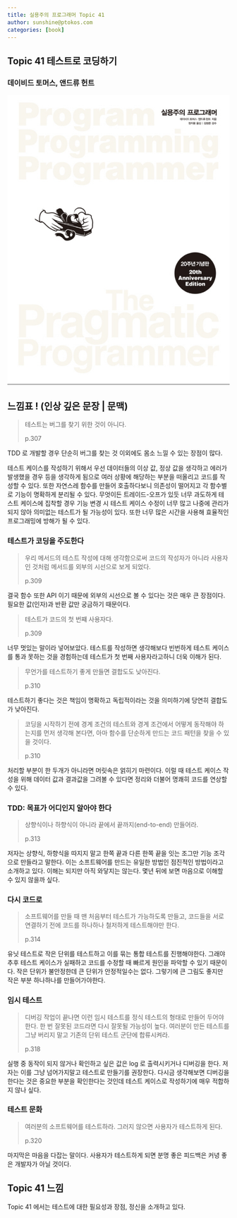 ```yaml
---
title: 실용주의 프로그래머 Topic 41
author: sunshine@ptokos.com
categories: [book]
---
```


## Topic 41 테스트로 코딩하기


### 데이비드 토머스, 앤드류 헌트
![Alt text](/assets/img/book/실용주의-프로그래머/cover.png)


## 느낌표 ! (인상 깊은 문장 | 문맥)
> 테스트는 버그를 찾기 위한 것이 아니다.
> 
> p.307

TDD 로 개발할 경우 단순히 버그를 찾는 것 이외에도 몸소 느낄 수 있는 장점이 많다.

테스트 케이스를 작성하기 위해서 우선 데이터들의 이상 값, 정상 값을 생각하고 에러가 발생했을 경우 등을 생각하게 됨으로 여러 상황에 해당하는 부분을 떠올리고 코드를 작성할 수 있다.
또한 자연스레 함수를 만들어 호출하다보니 의존성이 떨어지고 각 함수별로 기능이 명확하게 분리될 수 있다. 
무엇이든 트레이드-오프가 있듯 너무 과도하게 테스트 케이스에 집착할 경우 기능 변경 시 테스트 케이스 수정이 너무 많고 나중에 관리가 되지 않아 의미없는 테스트가 될 가능성이 있다.
또한 너무 많은 시간을 사용해 효율적인 프로그래밍에 방해가 될 수 있다.

### 테스트가 코딩을 주도한다
> 우리 메서드의 테스트 작성에 대해 생각함으로써 코드의 작성자가 아니라 사용자인 것처럼 메서드를 외부의 시선으로 보게 되었다.
> 
> p.309

결국 함수 또한 API 이기 때문에 외부의 시선으로 볼 수 있다는 것은 매우 큰 장점이다. 필요한 값(인자)과 반환 값만 궁금하기 때문이다.

> 테스트가 코드의 첫 번쨰 사용자다.
> 
> p.309

너무 멋있는 말이라 넣어보았다. 테스트를 작성하면 생각해보다 빈번하게 테스트 케이스를 통과 못하는 것을 경험하는데 테스트가 첫 번째 사용자라고하니 더욱 이해가 된다.  

> 무언가를 테스트하기 좋게 만들면 결합도도 낮아진다.
> 
> p.310

테스트하기 좋다는 것은 책임이 명확하고 독립적이라는 것을 의미하기에 당연히 결합도가 낮아진다.

> 코딩을 시작하기 전에 경계 조건의 테스트와 경계 조건에서 어떻게 동작해야 하는지를 먼저 생각해 본다면,
> 아마 함수를 단순하게 만드는 코드 패턴을 찾을 수 있을 것이다. 
> 
> p.310

처리할 부분이 한 두개가 아니라면 머릿속은 얽히기 마련이다. 이럴 때 테스트 케이스 작성을 위해 데이터 값과 결과값을 그려볼 수 있다면 정리와 더불어 명쾌히 코드를 연상할 수 있다.  

### TDD: 목표가 어디인지 알아야 한다
> 상향식이나 하향식이 아니라 끝에서 끝까지(end-to-end) 만들어라.
> 
> p.313

저자는 상향식, 하향식을 따지지 말고 한쪽 끝과 다른 한쪽 끝을 잇는 조그만 기능 조각으로 만들라고 말한다.
이는 소프트웨어를 만드는 유일한 방법인 점진적인 방법이라고 소개하고 있다. 이해는 되지만 아직 와닿지는 않는다. 
몇년 뒤에 보면 마음으로 이해할 수 있지 않을까 싶다.

### 다시 코드로
> 소프트웨어를 만들 때 맨 처음부터 테스트가 가능하도록 만들고, 코드들을 서로 연결하기 전에 코드를 하나하나 철저하게 테스트해야만 한다.
> 
> p.314

유닛 테스트로 작은 단위를 테스트하고 이를 묶는 통합 테스트를 진행해야한다. 그래야 추후 테스트 케이스가 실패하고 코드를 수정할 때 빠르게 원인을 파악할 수 있기 때문이다.
작은 단위가 불안정한데 큰 단위가 안정적일수는 없다. 그렇기에 큰 그림도 좋지만 작은 부분 하나하나를 만들어가야한다.

### 임시 테스트
> 디버깅 작업이 끝나면 이런 임시 테스트를 정식 테스트의 형태로 만들어 두어야 한다.
> 한 번 잘못된 코드라면 다시 잘못될 가능성이 높다.
> 여러분이 만든 테스트를 그냥 버리지 말고 기존의 단위 테스트 군단에 합류시켜라.
> 
> p.318

실행 중 동작이 되지 않거나 확인하고 싶은 값은 log 로 출력시키거나 디버깅을 한다.
저자는 이를 그냥 넘어가지말고 테스트로 만들기를 권장한다. 다시금 생각해보면 디버깅을 한다는 것은 중요한 부분을 확인한다는 것인데 테스트 케이스로 작성하기에 매우 적합하지 않나 싶다.

### 테스트 문화
> 여러분의 소프트웨어를 테스트하라. 그러지 않으면 사용자가 테스트하게 된다.
> 
> p.320

마지막은 마음을 다잡는 말이다. 사용자가 테스트하게 되면 분명 좋은 피드백은 커녕 좋은 개발자가 아닐 것이다.

## Topic 41 느낌
Topic 41 에서는 테스트에 대한 필요성과 장점, 정신을 소개하고 있다.
